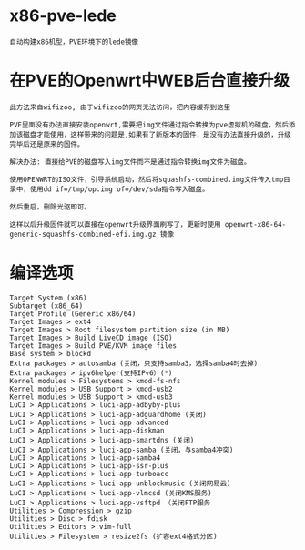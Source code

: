# x86-pve-lede
    自动构建x86机型，PVE环境下的lede镜像

# 在PVE的Openwrt中WEB后台直接升级
    此方法来自wifizoo, 由于wifizoo的网页无法访问，把内容缓存到这里

    PVE里面没有办法直接安装openwrt,需要把img文件通过指令转换为pve虚拟机的磁盘，然后添加该磁盘才能使用，这样带来的问题是,如果有了新版本的固件，是没有办法直接升级的，升级完毕后还是原来的固件。

    解决办法: 直接给PVE的磁盘写入img文件而不是通过指令转换img文件为磁盘。

    使用OPENWRT的ISO文件，引导系统启动，然后将squashfs-combined.img文件传入tmp目录中，使用dd if=/tmp/op.img of=/dev/sda指令写入磁盘。

    然后重启，删除光驱即可。

    这样以后升级固件就可以直接在openwrt升级界面刷写了，更新时使用 openwrt-x86-64-generic-squashfs-combined-efi.img.gz 镜像

# 编译选项
    Target System (x86)
    Subtarget (x86_64)
    Target Profile (Generic x86/64)
    Target Images > ext4
    Target Images > Root filesystem partition size (in MB)
    Target Images > Build LiveCD image (ISO)
    Target Images > Build PVE/KVM image files
    Base system > blockd 	
    Extra packages > autosamba (关闭，只支持samba3，选择samba4时去掉)
    Extra packages > ipv6helper(支持IPv6）(*)
    Kernel modules > Filesystems > kmod-fs-nfs
    Kernel modules > USB Support > kmod-usb2
    Kernel modules > USB Support > kmod-usb3
    LuCI > Applications > luci-app-adbyby-plus
    LuCI > Applications > luci-app-adguardhome (关闭)
    LuCI > Applications > luci-app-advanced
    LuCI > Applications > luci-app-diskman
    LuCI > Applications > luci-app-smartdns (关闭)
    LuCI > Applications > luci-app-samba (关闭，与samba4冲突)
    LuCI > Applications > luci-app-samba4
    LuCI > Applications > luci-app-ssr-plus
    LuCI > Applications > luci-app-turboacc
    LuCI > Applications > luci-app-unblockmusic (关闭网易云)
    LuCI > Applications > luci-app-vlmcsd (关闭KMS服务)
    LuCI > Applications > luci-app-vsftpd （关闭FTP服务
    Utilities > Compression > gzip  
    Utilities > Disc > fdisk
    Utilities > Editors > vim-full
    Utilities > Filesystem > resize2fs (扩容ext4格式分区)
